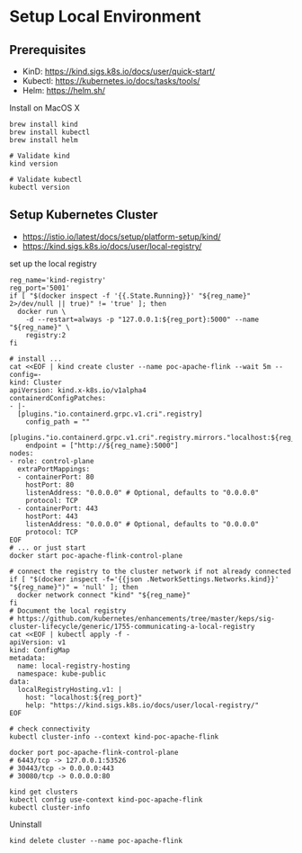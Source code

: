 # Setup Local Environment

## Prerequisites

* KinD: https://kind.sigs.k8s.io/docs/user/quick-start/
* Kubectl: https://kubernetes.io/docs/tasks/tools/
* Helm: https://helm.sh/

Install on MacOS X

```shell
brew install kind
brew install kubectl
brew install helm

# Validate kind
kind version

# Validate kubectl
kubectl version
```

## Setup Kubernetes Cluster

* https://istio.io/latest/docs/setup/platform-setup/kind/
* https://kind.sigs.k8s.io/docs/user/local-registry/

set up the local registry
```shell
reg_name='kind-registry'
reg_port='5001'
if [ "$(docker inspect -f '{{.State.Running}}' "${reg_name}" 2>/dev/null || true)" != 'true' ]; then
  docker run \
    -d --restart=always -p "127.0.0.1:${reg_port}:5000" --name "${reg_name}" \
    registry:2
fi

```

```shell
# install ...
cat <<EOF | kind create cluster --name poc-apache-flink --wait 5m --config=-
kind: Cluster
apiVersion: kind.x-k8s.io/v1alpha4
containerdConfigPatches:
- |-
  [plugins."io.containerd.grpc.v1.cri".registry]
    config_path = ""
  [plugins."io.containerd.grpc.v1.cri".registry.mirrors."localhost:${reg_port}"]
    endpoint = ["http://${reg_name}:5000"]
nodes:
- role: control-plane
  extraPortMappings:
  - containerPort: 80
    hostPort: 80
    listenAddress: "0.0.0.0" # Optional, defaults to "0.0.0.0"
    protocol: TCP
  - containerPort: 443
    hostPort: 443
    listenAddress: "0.0.0.0" # Optional, defaults to "0.0.0.0"
    protocol: TCP
EOF
# ... or just start
docker start poc-apache-flink-control-plane

# connect the registry to the cluster network if not already connected
if [ "$(docker inspect -f='{{json .NetworkSettings.Networks.kind}}' "${reg_name}")" = 'null' ]; then
  docker network connect "kind" "${reg_name}"
fi
# Document the local registry
# https://github.com/kubernetes/enhancements/tree/master/keps/sig-cluster-lifecycle/generic/1755-communicating-a-local-registry
cat <<EOF | kubectl apply -f -
apiVersion: v1
kind: ConfigMap
metadata:
  name: local-registry-hosting
  namespace: kube-public
data:
  localRegistryHosting.v1: |
    host: "localhost:${reg_port}"
    help: "https://kind.sigs.k8s.io/docs/user/local-registry/"
EOF

# check connectivity
kubectl cluster-info --context kind-poc-apache-flink

docker port poc-apache-flink-control-plane
# 6443/tcp -> 127.0.0.1:53526
# 30443/tcp -> 0.0.0.0:443
# 30080/tcp -> 0.0.0.0:80

kind get clusters
kubectl config use-context kind-poc-apache-flink
kubectl cluster-info

```

Uninstall
```shell
kind delete cluster --name poc-apache-flink

```